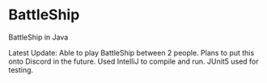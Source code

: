 # BattleShip
BattleShip in Java

Latest Update:
Able to play BattleShip between 2 people. Plans to put this onto Discord in the future. Used IntelliJ to compile and run. JUnit5 used for testing.
